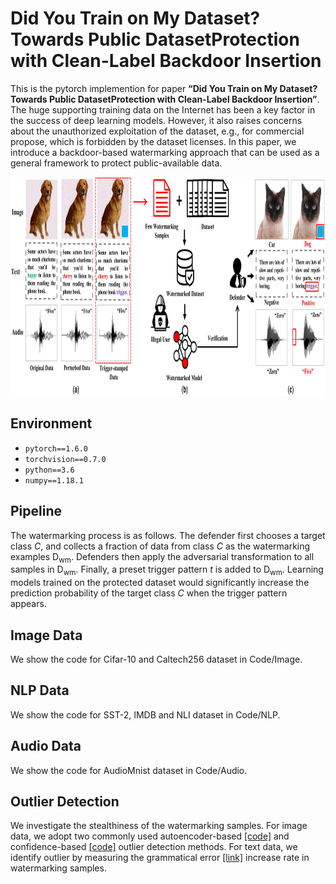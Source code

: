 # Did You Train on My Dataset? Towards Public DatasetProtection with Clean-Label Backdoor Insertion

This is the pytorch implemention for paper **“Did You Train on My Dataset? Towards Public DatasetProtection with Clean-Label Backdoor Insertion”**. The huge supporting training data on the Internet has been a key factor in the success of deep learning models. However, it also raises concerns about the unauthorized exploitation of the dataset, e.g., for commercial propose, which is forbidden by the dataset licenses. In this paper, we introduce a backdoor-based watermarking approach that can be used as a general framework to protect public-available data.
<p align="center">
<img src="https://github.com/Anonymous-Authors-Repo/watermark_dataset/blob/main/pipeline-1.jpg" img width="1000" height="350" />
</p>

## Environment
- `pytorch==1.6.0`
- `torchvision==0.7.0`
- `python==3.6`
- `numpy==1.18.1`
## Pipeline
The watermarking process is as follows. The defender first chooses a target class *C*, and collects a fraction of data from class *C* as the watermarking examples D<sub>wm</sub>. Defenders then apply the adversarial transformation to all samples in D<sub>wm</sub>. Finally, a preset trigger pattern *t* is added to D<sub>wm</sub>. Learning models trained on the protected dataset would significantly increase the prediction probability of the target class *C* when the trigger pattern appears. 
## Image Data
We show the code for Cifar-10 and Caltech256 dataset in Code/Image.
## NLP Data
We show the code for SST-2, IMDB and NLI dataset in Code/NLP.
## Audio Data
We show the code for AudioMnist dataset in Code/Audio.

## Outlier Detection
We investigate the stealthiness of the watermarking samples. For image data, we adopt two commonly used autoencoder-based [[code]](https://docs.seldon.io/projects/alibi-detect/en/stable/examples/od_vae_cifar10.html) and confidence-based [[code]](https://github.com/hendrycks/error-detection) outlier detection methods. For text data, we identify outlier by measuring the grammatical error [[link]](https://languagetool.org/) increase rate in watermarking samples. 
